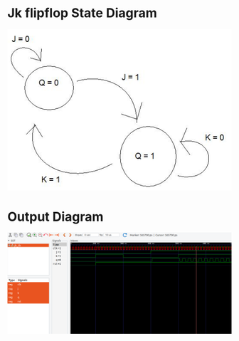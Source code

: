 <h1> Jk flipflop State Diagram</h1>
<img src="./JKflipflop.jpg" alt="jk flipflop using vhdl">
<h1> Output Diagram </h1>
<img src="./Screenshot from 2024-02-20 22-12-02.png" alt="jk flipflop using vhdl">

